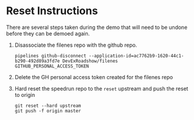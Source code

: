 # Reset Instructions
There are several steps taken during the demo that will need to be undone before
they can be demoed again.

1. Disassociate the filenes repo with the github repo.

    ```
    pipelines github-disconnect --application-id=ac7762b9-1620-44c1-b290-492d89a3fd7e DevExRoadshow/filenes GITHUB_PERSONAL_ACCESS_TOKEN
    ```

1. Delete the GH personal access token created for the filenes repo
1. Hard reset the speedrun repo to the `reset` upstream and push the reset to origin

    ```
    git reset --hard upstream
    git push -f origin master
    ```
